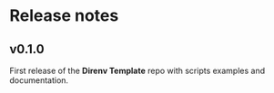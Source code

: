 # Release notes

## v0.1.0

First release of the **Direnv Template** repo with scripts examples and
documentation.
